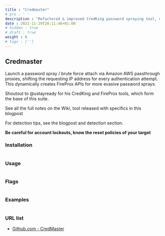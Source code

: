```yaml
---
title : "Credmaster"
# pre : ' '
description : "Refactored & improved CredKing password spraying tool, uses FireProx APIs to rotate IP addresses, stay anonymous, and beat throttling."
date : 2021-11-29T20:11:46+01:00
# hidden : true
# draft : true
weight : 0
# tags : ['']
---
```


## Credmaster

Launch a password spray / brute force attach via Amazon AWS passthrough proxies, shifting the requesting IP address for every authentication attempt. This dynamically creates FireProx APIs for more evasive password sprays.

Shoutout to @ustayready for his CredKing and FireProx tools, which form the base of this suite.

See all the full notes on the Wiki, tool released with specifics in this blogpost

For detection tips, see the blogpost and detection section.

**Be careful for account lockouts, know the reset policies of your target**

### Installation

```plain

```

### Usage

```plain

```

### Flags

```plain

```

### Examples

```plain

```

### URL list

* [Github.com - CredMaster](https://github.com/knavesec/CredMaster)
